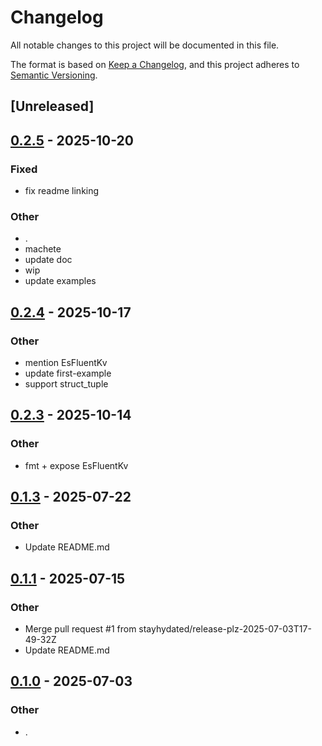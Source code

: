 # Changelog

All notable changes to this project will be documented in this file.

The format is based on [Keep a Changelog](https://keepachangelog.com/en/1.0.0/),
and this project adheres to [Semantic Versioning](https://semver.org/spec/v2.0.0.html).

## [Unreleased]

## [0.2.5](https://github.com/stayhydated/es-fluent/compare/es-fluent-v0.2.4...es-fluent-v0.2.5) - 2025-10-20

### Fixed

- fix readme linking

### Other

- .
- machete
- update doc
- wip
- update examples

## [0.2.4](https://github.com/stayhydated/es-fluent/compare/es-fluent-v0.2.3...es-fluent-v0.2.4) - 2025-10-17

### Other

- mention EsFluentKv
- update first-example
- support struct_tuple

## [0.2.3](https://github.com/stayhydated/es-fluent/compare/es-fluent-v0.2.2...es-fluent-v0.2.3) - 2025-10-14

### Other

- fmt + expose EsFluentKv

## [0.1.3](https://github.com/stayhydated/es-fluent/compare/es-fluent-v0.1.2...es-fluent-v0.1.3) - 2025-07-22

### Other

- Update README.md

## [0.1.1](https://github.com/stayhydated/es-fluent/compare/es-fluent-v0.1.0...es-fluent-v0.1.1) - 2025-07-15

### Other

- Merge pull request #1 from stayhydated/release-plz-2025-07-03T17-49-32Z
- Update README.md

## [0.1.0](https://github.com/stayhydated/es-fluent/releases/tag/es-fluent-v0.1.0) - 2025-07-03

### Other

- .

